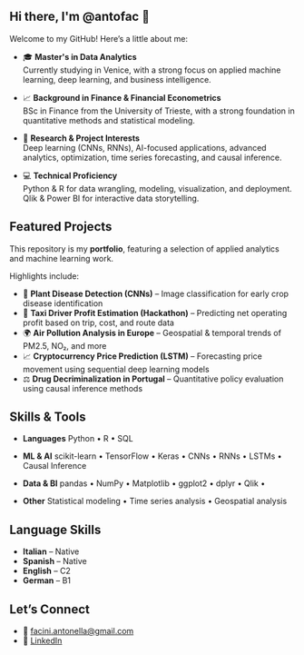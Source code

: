 ## Hi there, I'm @antofac 👋

Welcome to my GitHub! Here’s a little about me: 

- 🎓 **Master's in Data Analytics**  
Currently studying in Venice, with a strong focus on applied machine learning, deep learning, and business intelligence.

- 📈 **Background in Finance & Financial Econometrics**  
BSc in Finance from the University of Trieste, with a strong foundation in quantitative methods and statistical modeling.

- 🧠 **Research & Project Interests**  
Deep learning (CNNs, RNNs), AI-focused applications, advanced analytics, optimization, time series forecasting, and causal inference.

- 💻 **Technical Proficiency**  
Python & R for data wrangling, modeling, visualization, and deployment. Qlik & Power BI for interactive data storytelling.


## Featured Projects

This repository is my **portfolio**, featuring a selection of applied analytics and machine learning work.

Highlights include:
- 🌱 **Plant Disease Detection (CNNs)** – Image classification for early crop disease identification  
- 🚖 **Taxi Driver Profit Estimation (Hackathon)** – Predicting net operating profit based on trip, cost, and route data  
- 🌍 **Air Pollution Analysis in Europe** – Geospatial & temporal trends of PM2.5, NO₂, and more  
- 📈 **Cryptocurrency Price Prediction (LSTM)** – Forecasting price movement using sequential deep learning models  
- ⚖️ **Drug Decriminalization in Portugal** – Quantitative policy evaluation using causal inference methods

## Skills & Tools

- **Languages**  Python • R • SQL  

- **ML & AI**  scikit-learn • TensorFlow • Keras • CNNs • RNNs • LSTMs • Causal Inference  

- **Data & BI**  pandas • NumPy • Matplotlib • ggplot2 • dplyr • Qlik •   

- **Other**  Statistical modeling • Time series analysis • Geospatial analysis

## Language Skills

- **Italian** – Native  
- **Spanish** – Native  
- **English** – C2  
- **German** – B1
  
## Let’s Connect

- 📧 [facini.antonella@gmail.com](mailto:facini.antonella@gmail.com)  
- 💼 [LinkedIn](https://www.linkedin.com/in/antonella-facini-30b479262)  
